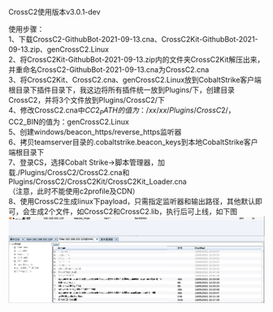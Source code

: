 CrossC2使用版本v3.0.1-dev

使用步骤：  
1、下载CrossC2-GithubBot-2021-09-13.cna、CrossC2Kit-GithubBot-2021-09-13.zip、genCrossC2.Linux  
2、将CrossC2Kit-GithubBot-2021-09-13.zip内的文件夹CrossC2Kit解压出来，并重命名CrossC2-GithubBot-2021-09-13.cna为CrossC2.cna  
3、将CrossC2Kit、CrossC2.cna、genCrossC2.Linux放到CobaltStrike客户端根目录下插件目录下，我这边将所有插件统一放到Plugins/下，创建目录CrossC2，并将3个文件放到Plugins/CrossC2/下  
4、修改CrossC2.cna中$CC2_PATH的值为：/xx/xx/Plugins/CrossC2/，$CC2_BIN的值为：genCrossC2.Linux  
5、创建windows/beacon_https/reverse_https监听器  
6、拷贝teamserver目录的.cobaltstrike.beacon_keys到本地CobaltStrike客户端根目录下  
7、登录CS，选择Cobalt Strike->脚本管理器，加载./Plugins/CrossC2/CrossC2.cna和Plugins/CrossC2/CrossC2Kit/CrossC2Kit_Loader.cna  
（注意，此时不能使用c2profile及CDN）  
8、使用CrossC2生成linux下payload，只需指定监听器和输出路径，其他默认即可，会生成2个文件，如CrossC2和CrossC2.lib，执行后可上线，如下图  
![image](./pic/1.png)  
